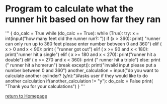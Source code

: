 # Program to calculate what the runner hit based on how far they ran
'''
{
do_calc = True
while (do_calc == True):
    while (True):
        try:
            x = int(input("how many feet did the runner run?: "))
            if (x > 360):
                print( "runner can only run up to 360 feet please enter number between 0 and 360")
            elif ( x > 0 and x < 90):
                print ( "runner got out")
            elif ( x >= 90 and x < 180):
                print("runner hit a single")
            elif ( x >= 180 and x < 270):
                print("runner hit a double")
            elif ( x >= 270 and x < 360):
                print (" runner hit a triple")
            else:
                print (" runner hit a homerun")
            break
        except():
            print("invaild input please put a number between 0 and 360")
    another_calculation = input("do you want to calculate another cylinder? (y/n):")#asks user if they would like to do another calculation 
    if(another_calculation != "y"):
        do_calc = False
        print( "Thank you for your calculations")
        }
'''

[return to Homepage](https://github.com/Tdneubeck/Midterm-Baseball/blob/main/README.md)

